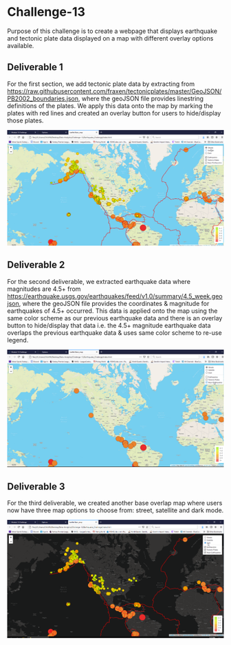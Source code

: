 # Challenge-13
Purpose of this challenge is to create a webpage that displays earthquake and tectonic plate data displayed on a map with different overlay options available.

## Deliverable 1
For the first section, we add tectonic plate data by extracting from https://raw.githubusercontent.com/fraxen/tectonicplates/master/GeoJSON/PB2002_boundaries.json, where the geoJSON file provides linestring definitions of the plates. We apply this data onto the map by marking the plates with red lines and created an overlay button for users to hide/display those plates.

<img src="tectonic_plates.png"> 

## Deliverable 2
For the second deliverable, we extracted earthquake data where magnitudes are 4.5+ from https://earthquake.usgs.gov/earthquakes/feed/v1.0/summary/4.5_week.geojson, where the geoJSON file provides the coordinates & magnitude for earthquakes of 4.5+ occurred. This data is applied onto the map using the same color scheme as our previous earthquake data and there is an overlay button to hide/display that data i.e. the 4.5+ magnitude earthquake data overlaps the previous earthquake data & uses same color scheme to re-use legend.

<img src="major_earthquakes.png"> 

## Deliverable 3
For the third deliverable, we created another base overlap map where users now have three map options to choose from: street, satellite and dark mode.

<img src="third_map_overlay.png"> 